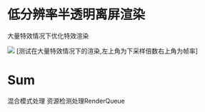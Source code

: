 # 低分辨率半透明离屏渲染
大量特效情况下优化特效渲染

![](1.gif)
 [测试在大量特效情况下的渲染,左上角为下采样倍数右上角为帧率]

# Sum
混合模式处理
资源检测处理RenderQueue

